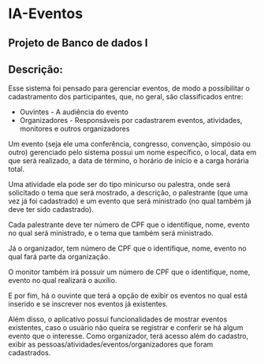 # IA-Eventos
## Projeto de Banco de dados I
## Descrição:
 Esse sistema foi pensado para gerenciar eventos, de modo a possibilitar o cadastramento dos participantes, que, no geral, são classificados entre:
 - Ouvintes - A audiência do evento
 - Organizadores - Responsáveis por cadastrarem eventos, atividades, monitores e outros organizadores 

Um evento (seja ele uma conferência, congresso, convenção, simpósio ou outro) gerenciado pelo sistema possui um nome específico, o local, data em que será realizado, a data de término, o horário de início e a carga horária total.

Uma atividade ela pode ser do tipo minicurso ou palestra, onde será solicitado o tema que será mostrado, a descrição, o palestrante (que uma vez já foi cadastrado) e um evento que será ministrado (no qual também já deve ter sido cadastrado).

Cada palestrante deve ter número de CPF que o identifique, nome, evento no qual será ministrado, e o tema que também será ministrado.

Já o organizador, tem número de CPF que o identifique, nome, evento no qual fará parte da organização.

O monitor também irá possuir um número de CPF que o identifique, nome, evento no qual realizará o auxílio.

E por fim, há o ouvinte que terá a opção de exibir os eventos no qual está inserido e se inscrever nos eventos já existentes.

Além disso, o aplicativo possui funcionalidades de mostrar eventos existentes, caso o usuário não queira se registrar e conferir se há algum evento que o interesse.
Como organizador, terá acesso além do cadastro, exibir as pessoas/atividades/eventos/organizadores que foram cadastrados.
